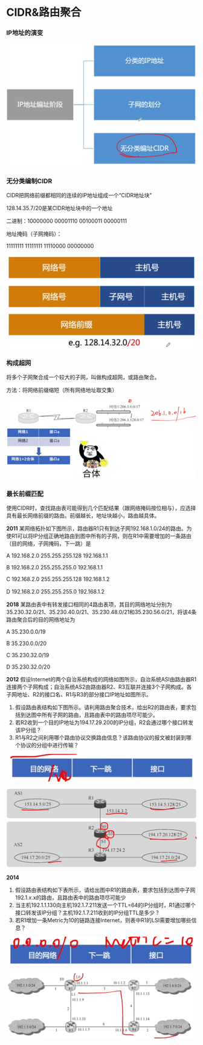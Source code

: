 # CIDR&路由聚合

### IP地址的演变

![](1.png)

### 无分类编制CIDR

CIDR把网络前缀都相同的连续的IP地址组成一个“CIDR地址块”

128.14.35.7/20是某CIDR地址块中的一个地址

二进制：10000000 00001110 00100011 00000111

地址掩码（子网掩码）：

11111111 11111111 11110000 00000000

![](2.png)

### 构成超网

将多个子网聚合成一个较大的子网，叫做构成超网，或路由聚合。

方法：将网络前缀缩短（所有网络地址取交集）

![](3.png)

### 最长前缀匹配

使用CIDR时，查找路由表可能得到几个匹配结果（跟网络掩码按位相与），应选择具有最长网络前缀的路由。前缀越长，地址块越小，路由越具体。

**2011** 某网络拓扑如下图所示，路由器R1只有到达子网192.168.1.0/24的路由。为使R1可以将IP分组正确地路由到图中所有的子网，则在R1中需要增加的一条路由（目的网络，子网掩码，下一跳）是

A 192.168.2.0 255.255.255.128 192.168.1.1

B 192.168.2.0 255.255.255.0      192.168.1.1 

C 192.168.2.0 255.255.255.128  192.168.1.2

D 192.168.2.0 255.255.255.0      192.168.1.2　

**2018** 某路由表中有转发接口相同的4路由表项，其目的网络地址分别为35.230.32.0/21、35.230.40.0/21、35.230.48.0/21和35.230.56.0/21，将该4条路由聚合后的目的网络地址为

A 35.230.0.0/19

B 35.230.0.0/20

C 35.230.32.0/19

D 35.230.32.0/20

**2012** 假设Internet的两个自治系统构成的网络如图所示，自治系统ASI由路由器R1连接两个子网构成；自治系统AS2由路由器R2、R3互联并连接3个子网构成。各子网地址、R2的接口名、R1与R3的部分接口IP地址如图所示。

1. 假设路由表结构如下图所示。请利用路由聚合技术，给出R2的路由表，要求包括到达图中所有子网的路由，且路由表中的路由项尽可能少。
2. 若R2收到一个目的IP地址为194.17.29.200的IP分组，R2会通过哪个接口转发该IP分组？
3. R1与R2之间利用哪个路由协议交换路由信息？该路由协议的报文被封装到哪个协议的分组中进行传输？

![](4.png)

![](5.png)

**2014** 

1. 假设路由表结构如下表所示，请给出图中R1的路由表，要求包括到达图中子网192.1.x.x的路由，且路由表中的路由项尽可能少
2. 当主机192.1.1.130向主机192.1.7.211发送一个TTL=64的IP分组时，R1通过哪个接口转发该IP分组？主机192.1.7.211收到的IP分组TTL是多少？
3. 若R1增加一条Metric为10的链路连接Internet，则表中R1的LSI需要增加哪些信息？

![](6.png)

![](7.png)